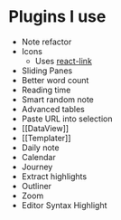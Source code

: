 # Plugins I use
- Note refactor
- Icons
	- Uses [react-link](https://github.com/react-icons/react-icons)
- Sliding Panes
- Better word count
- Reading time
- Smart random note
- Advanced tables
- Paste URL into selection
- [[DataView]]
- [[Templater]]
- Daily note
- Calendar
- Journey
- Extract highlights
- Outliner
- Zoom
- Editor Syntax Highlight